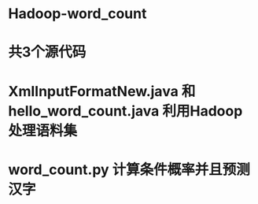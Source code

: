 # Hadoop-word_count
# 共3个源代码
# XmlInputFormatNew.java 和 hello_word_count.java 利用Hadoop处理语料集
# word_count.py 计算条件概率并且预测汉字
